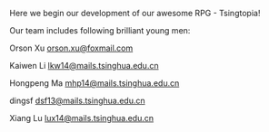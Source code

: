 Here we begin our development of our awesome RPG - Tsingtopia!

Our team includes following brilliant young men:

Orson Xu orson.xu@foxmail.com

Kaiwen Li lkw14@mails.tsinghua.edu.cn

Hongpeng Ma mhp14@mails.tsinghua.edu.cn 

dingsf dsf13@mails.tsinghua.edu.cn

Xiang Lu lux14@mails.tsinghua.edu.cn

